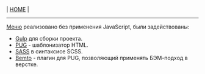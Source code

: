| [HOME](https://github.com/vik-vavilikhin/vik-vavilikhin.github.io) |

-------------------------------------------------------------------------------
[Меню](https://vik-vavilikhin.github.io/portfolio/blocks/MenuCSS/dist/) реализовано без применения JavaScript, были задействованы: 
  - [Gulp](https://gulpjs.com/) для сборки проекта.
  - [PUG](https://pugjs.org/api/getting-started.html) - шаблонизатор HTML.
  - [SASS](http://sass-lang.com/) в синтаксисе SCSS.
  - [Bemto](https://github.com/kizu/bemto) - плагин для PUG, позволяющий применять БЭМ-подход в верстке.
